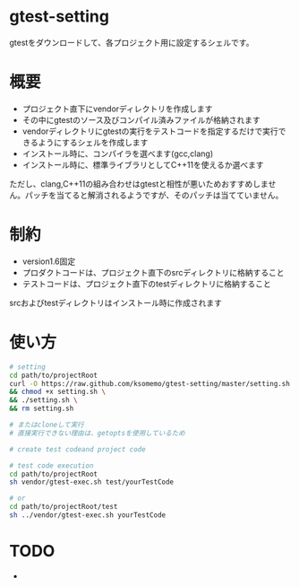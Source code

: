 gtest-setting
=============

gtestをダウンロードして、各プロジェクト用に設定するシェルです。

概要
=============
* プロジェクト直下にvendorディレクトリを作成します
* その中にgtestのソース及びコンパイル済みファイルが格納されます
* vendorディレクトリにgtestの実行をテストコードを指定するだけで実行できるようにするシェルを作成します
* インストール時に、コンパイラを選べます(gcc,clang)
* インストール時に、標準ライブラリとしてC++11を使えるか選べます

ただし、clang,C++11の組み合わせはgtestと相性が悪いためおすすめしません。パッチを当てると解消されるようですが、そのパッチは当てていません。


制約
=============
* version1.6固定
* プロダクトコードは、プロジェクト直下のsrcディレクトリに格納すること
* テストコードは、プロジェクト直下のtestディレクトリに格納すること

srcおよびtestディレクトリはインストール時に作成されます

使い方
=============
``` sh
# setting
cd path/to/projectRoot
curl -O https://raw.github.com/ksomemo/gtest-setting/master/setting.sh \
&& chmod +x setting.sh \
&& ./setting.sh \
&& rm setting.sh

# またはcloneして実行
# 直接実行できない理由は、getoptsを使用しているため

# create test codeand project code

# test code execution
cd path/to/projectRoot
sh vendor/gtest-exec.sh test/yourTestCode

# or
cd path/to/projectRoot/test
sh ../vendor/gtest-exec.sh yourTestCode
```

TODO
=============
* 
